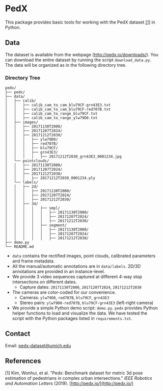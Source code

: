 
# PedX

This package provides basic tools for working with the PedX dataset [[1]](#references) in Python.

## Data
The dataset is available from the webpage (http://pedx.io/downloads/). You can download the entire dataset by running the script `download_data.py`.  The data will be organized as in the following directory tree.

### Directory Tree
```
pedx/
├── pedx/
├── data/
│   ├── calib/
│   │   ├── calib_cam_to_cam_blu79CF-grn43E3.txt
│   │   ├── calib_cam_to_cam_blu79CF-red707B.txt
│   │   ├── calib_cam_to_range_blu79CF.txt
│   │   ├── calib_cam_to_range_ylw79D0.txt
│   ├── images/
│   │   ├── 20171130T2000/
│   │   ├── 20171207T2024/
│   │   ├── 20171212T2030/
│   │   │   ├── ylw79D0/
│   │   │   ├── red707B/
│   │   │   ├── blu79CF/
│   │   │   ├── grn43E3/
│   │   │   │   ├── 20171212T2030_grn43E3_0001234.jpg
│   └── pointclouds/
│   │   ├── 20171130T2000/
│   │   ├── 20171207T2024/
│   │   ├── 20171212T2030/
│   │   │   ├── 20171212T2030_0001234.ply
│   └── labels/
│   │   ├── 2d/
│   │   │   ├── 20171130T2000/
│   │   │   ├── 20171207T2024/
│   │   │   ├── 20171212T2030/
│   │   ├── 3d/
│   │   │   │   ├── smpl/
│   │   │   │   │   ├── 20171130T2000/
│   │   │   │   │   ├── 20171207T2024/
│   │   │   │   │   ├── 20171212T2030/
│   │   │   │   ├── segment/
│   │   │   │   │   ├── 20171130T2000/
│   │   │   │   │   ├── 20171207T2024/
│   │   │   │   │   ├── 20171212T2030/
├── demo.py
└── README.md
```

* `data` contains the rectified images, point clouds, calibrated parameters and frame metadata.
* All the manual/automatic annotations are in `data/labels`. 2D/3D annotations are provided in an instance-level.
* We provide 3 video sequences captured at different 4-way stop intersections on different dates.
	* Capture dates: `20171130T2000`, `20171207T2024`, `20171212T2030`
* The cameras are color-coded for our convenience.
	* Cameras: `ylw79D0`, `red707B`, `blu79CF`, `grn43E3`
	* Stereo pairs: `ylw79D0-red707B`, `blu79CF-grn43E3` (left-right camera)
* We provide a simple Python demo script: `demo.py`. `pedx` provides Python helper functions to load and visualize the data. We have tested the script with the Python packages listed in `requirements.txt`.


## Contact
Email: pedx-dataset@umich.edu

## References
[1] Kim, Wonhui, et al. "Pedx: Benchmark dataset for metric 3d pose estimation of pedestrians in complex urban intersections."  _IEEE Robotics and Automation Letters_  (2019). [http://pedx.io/](http://pedx.io/)